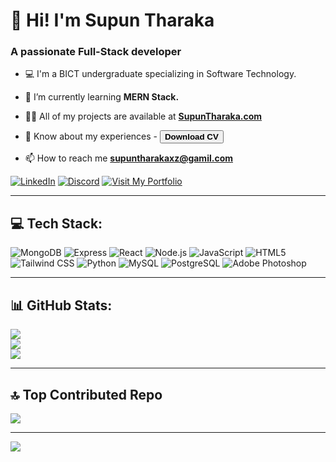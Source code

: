 # 👋 Hi! I'm Supun Tharaka
### A passionate Full-Stack developer
- 💻 I'm a BICT undergraduate specializing in Software Technology.

- 🌱 I’m currently learning **MERN Stack.**

- 👨‍💻 All of my projects are available at <a href= "https://portfolio-zeta-ten-39.vercel.app/" target="__blank"> **SupunTharaka.com**</a>

- 📄 Know about my experiences - <a href="https://drive.usercontent.google.com/download?id=1HFq4SgeVQej8x4o7CdfWhiFJRPgE3_MJ&export=download&authuser=0&confirm=t&uuid=cd0f40ae-2060-4b45-b40a-f63fa86e44ce&at=AN_67v0AKCsdlY28Cmw3nZUO_v0u:1730031641500](https://drive.usercontent.google.com/download?id=1HFq4SgeVQej8x4o7CdfWhiFJRPgE3_MJ&export=download&authuser=0&confirm=t&uuid=cd0f40ae-2060-4b45-b40a-f63fa86e44ce&at=AN_67v0AKCsdlY28Cmw3nZUO_v0u:1730031641500"><button>**Download CV**</button></a>

- 📫 How to reach me **supuntharakaxz@gamil.com**

<a href="https://www.linkedin.com/in/supun-tharaka-1a9273299/">![LinkedIn](https://img.shields.io/badge/LinkedIn-0077B5?style=for-the-badge&logo=linkedin&logoColor=white)</a>
<a href="https://discord.com/users/657844562492129281">![Discord](https://img.shields.io/badge/Discord-5865F2?style=for-the-badge&logo=discord&logoColor=white)</a>
<a href="https://portfolio-zeta-ten-39.vercel.app/">![Visit My Portfolio](https://img.shields.io/badge/Visit%20My%20Portfolio-4CAF50?style=for-the-badge&logo=folder&logoColor=white)</a>

---

## 💻 Tech Stack:

![MongoDB](https://img.shields.io/badge/MongoDB-47A248.svg?style=for-the-badge&logo=MongoDB&logoColor=white) 
![Express](https://img.shields.io/badge/Express-000000.svg?style=for-the-badge&logo=Express&logoColor=white) 
![React](https://img.shields.io/badge/React-61DAFB.svg?style=for-the-badge&logo=React&logoColor=black) 
![Node.js](https://img.shields.io/badge/Node.js-339933.svg?style=for-the-badge&logo=Node.js&logoColor=white) 
![JavaScript](https://img.shields.io/badge/JavaScript-F7DF1E.svg?style=for-the-badge&logo=JavaScript&logoColor=black) 
![HTML5](https://img.shields.io/badge/HTML5-E34F26.svg?style=for-the-badge&logo=HTML5&logoColor=white) 
![Tailwind CSS](https://img.shields.io/badge/Tailwind%20CSS-06B6D4.svg?style=for-the-badge&logo=Tailwind%20CSS&logoColor=white) 
![Python](https://img.shields.io/badge/Python-3776AB.svg?style=for-the-badge&logo=Python&logoColor=white)
![MySQL](https://img.shields.io/badge/MySQL-005C84?style=for-the-badge&logo=mysql&logoColor=white
)
![PostgreSQL](https://img.shields.io/badge/PostgreSQL-316192?style=for-the-badge&logo=postgresql&logoColor=white)
![Adobe Photoshop](https://img.shields.io/badge/Adobe%20Photoshop-31A8FF?style=for-the-badge&logo=Adobe%20Photoshop&logoColor=black)

---

## 📊 GitHub Stats:

![](https://github-readme-stats.vercel.app/api?username=Supun-01&theme=yeblu&hide_border=false&include_all_commits=true&count_private=true)<br/>
![](https://github-readme-streak-stats.herokuapp.com/?user=Supun-01&theme=yeblu&hide_border=false)<br/>
![](https://github-readme-stats.vercel.app/api/top-langs/?username=Supun-01&theme=yeblu&hide_border=false&include_all_commits=true&count_private=true&layout=compact)

---

## 🔝 Top Contributed Repo
![](https://github-contributor-stats.vercel.app/api?username=Supun-01&limit=5&theme=yeblu&combine_all_yearly_contributions=true)

---
[![](https://visitcount.itsvg.in/api?id=Supun-01&icon=0&color=0)](https://visitcount.itsvg.in)




